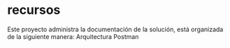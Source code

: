 # recursos
Este proyecto administra la documentación de la solución, está organizada de la siguiente manera:  Arquitectura Postman
